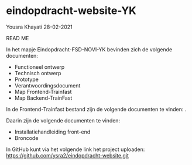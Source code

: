 # eindopdracht-website-YK
Yousra Khayati 28-02-2021

READ ME


In het mapje Eindopdracht-FSD-NOVI-YK bevinden zich de volgende documenten:

 - Functioneel ontwerp
 - Technisch ontwerp
 - Prototype
 - Verantwoordingsdocument
 - Map Frontend-Trainfast
 - Map Backend-TrainFast 
  

In de Frontend-Trainfast bestand zijn de volgende documenten te vinden: .

Daarin zijn de volgende documenten te vinden:
 - Installatiehandleiding front-end
 - Broncode
 
 
In GitHub kunt via het volgende link het project uploaden: https://github.com/ysra2/eindopdracht-website.git